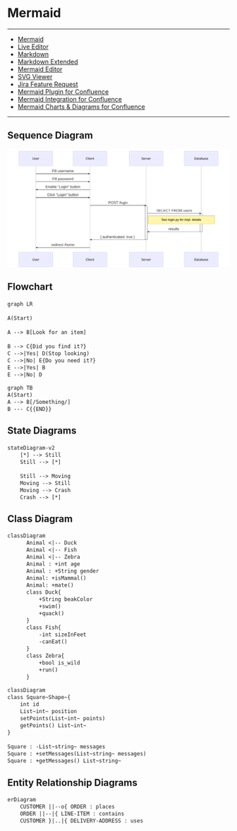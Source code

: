 # Mermaid

---

+ [Mermaid](https://mermaid-js.github.io/mermaid/#/)
+ [Live Editor](https://mermaid-js.github.io/mermaid-live-editor/)
+ [Markdown](https://www.markdownguide.org/basic-syntax/)
+ [Markdown Extended](https://www.markdownguide.org/extended-syntax/)
+ [Mermaid Editor](https://marketplace.visualstudio.com/items?itemName=tomoyukim.vscode-mermaid-editor)
+ [SVG Viewer](https://marketplace.visualstudio.com/items?itemName=cssho.vscode-svgviewer)
+ [Jira Feature Request](https://jira.atlassian.com/browse/BCLOUD-18559)
+ [Mermaid Plugin for Confluence](https://marketplace.atlassian.com/apps/1214124/mermaid-plugin-for-confluence?hosting=server&tab=overview)
+ [Mermaid Integration for Confluence](https://marketplace.atlassian.com/apps/1222792/mermaid-integration-for-confluence?hosting=cloud&tab=overview)
+ [Mermaid Charts & Diagrams for Confluence](https://marketplace.atlassian.com/apps/1222572/mermaid-charts-diagrams-for-confluence?hosting=cloud&tab=overview)

---

## Sequence Diagram

![User Login Image](mermaid/userLoginDiagram.svg)

## Flowchart

```mermaid
graph LR

A(Start)

A --> B[Look for an item]

B --> C{Did you find it?}
C -->|Yes| D(Stop looking)
C -->|No| E{Do you need it?}
E -->|Yes| B
E -->|No| D
```

```mermaid
graph TB
A(Start)
A --> B[/Something/]
B --- C{{END}}

```

## State Diagrams

```mermaid
stateDiagram-v2
    [*] --> Still
    Still --> [*]

    Still --> Moving
    Moving --> Still
    Moving --> Crash
    Crash --> [*]
```

## Class Diagram

```mermaid
classDiagram
      Animal <|-- Duck
      Animal <|-- Fish
      Animal <|-- Zebra
      Animal : +int age
      Animal : +String gender
      Animal: +isMammal()
      Animal: +mate()
      class Duck{
          +String beakColor
          +swim()
          +quack()
      }
      class Fish{
          -int sizeInFeet
          -canEat()
      }
      class Zebra{
          +bool is_wild
          +run()
      }
```

```mermaid
classDiagram
class Square~Shape~{
    int id
    List~int~ position
    setPoints(List~int~ points)
    getPoints() List~int~
}

Square : -List~string~ messages
Square : +setMessages(List~string~ messages)
Square : +getMessages() List~string~
```

## Entity Relationship Diagrams

```mermaid
erDiagram
    CUSTOMER ||--o{ ORDER : places
    ORDER ||--|{ LINE-ITEM : contains
    CUSTOMER }|..|{ DELIVERY-ADDRESS : uses
```

